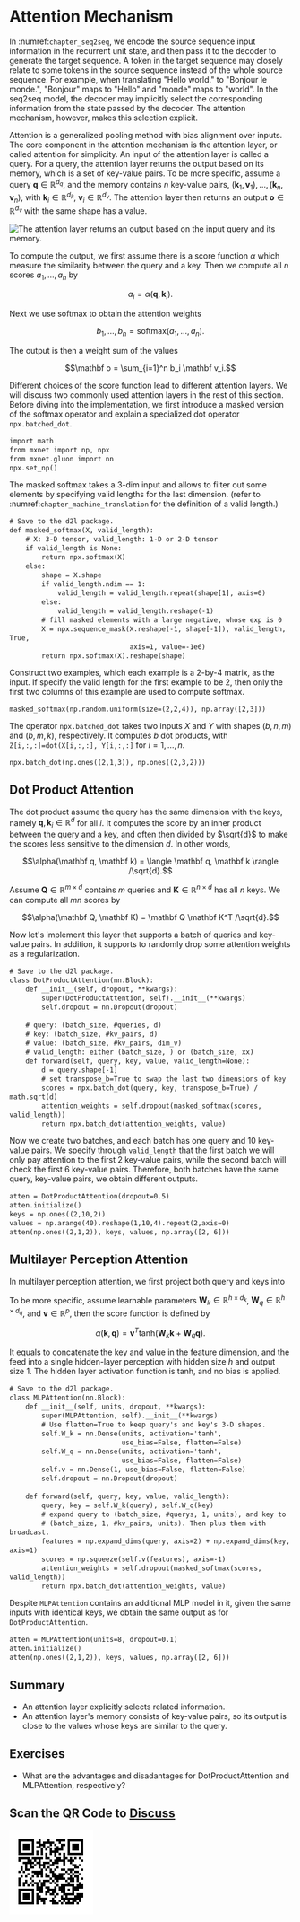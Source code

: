 # Attention Mechanism

In :numref:`chapter_seq2seq`, we encode the source sequence input information in the recurrent unit state, and then pass it to the decoder to generate the target sequence. A token in the target sequence may closely relate to some tokens in the source sequence instead of the whole source sequence. For example, when translating "Hello world." to "Bonjour le monde.", "Bonjour" maps to "Hello" and "monde" maps to "world". In the seq2seq model, the decoder may implicitly select the corresponding information from the state passed by the decoder. The attention mechanism, however, makes this selection explicit.

Attention is a generalized pooling method with bias alignment over inputs. The core component in the attention mechanism is the attention layer, or called attention for simplicity. An input of the attention layer is called a query. For a query, the attention layer returns the output based on its memory, which is a set of key-value pairs. To be more specific, assume a query $\mathbf{q}\in\mathbb R^{d_q}$, and the memory contains $n$ key-value pairs, $(\mathbf{k}_1, \mathbf{v}_1), \ldots, (\mathbf{k}_n, \mathbf{v}_n)$, with $\mathbf{k}_i\in\mathbb R^{d_k}$, $\mathbf{v}_i\in\mathbb R^{d_v}$. The attention layer then returns an output $\mathbf o\in\mathbb R^{d_v}$ with the same shape has a value.

![The attention layer returns an output based on the input query and its memory.](../img/attention.svg)

To compute the output, we first assume there is a score function $\alpha$ which measure the similarity between the query and a key. Then we compute all $n$ scores $a_1, \ldots, a_n$ by

$$a_i = \alpha(\mathbf q, \mathbf k_i).$$

Next we use softmax to obtain the attention weights

$$b_1, \ldots, b_n = \textrm{softmax}(a_1, \ldots, a_n).$$

The output is then a weight sum of the values

$$\mathbf o = \sum_{i=1}^n b_i \mathbf v_i.$$

Different choices of the score function lead to different attention layers. We will discuss two commonly used attention layers in the rest of this section. Before diving into the implementation, we first introduce a masked version of the softmax operator and explain a specialized dot operator `npx.batched_dot`.

```{.python .input  n=1}
import math
from mxnet import np, npx
from mxnet.gluon import nn
npx.set_np()
```

The masked softmax takes a 3-dim input and allows to filter out some elements by
specifying valid lengths for the last dimension. (refer to
:numref:`chapter_machine_translation` for the
definition of a valid length.)

```{.python .input  n=6}
# Save to the d2l package.
def masked_softmax(X, valid_length):
    # X: 3-D tensor, valid_length: 1-D or 2-D tensor
    if valid_length is None:
        return npx.softmax(X)
    else:
        shape = X.shape
        if valid_length.ndim == 1:
            valid_length = valid_length.repeat(shape[1], axis=0)
        else:
            valid_length = valid_length.reshape(-1)
        # fill masked elements with a large negative, whose exp is 0
        X = npx.sequence_mask(X.reshape(-1, shape[-1]), valid_length, True,
                              axis=1, value=-1e6)
        return npx.softmax(X).reshape(shape)
```

Construct two examples, which each example is a 2-by-4 matrix, as the input. If specify the valid length for the first example to be 2, then only the first two columns of this example are used to compute softmax.

```{.python .input  n=5}
masked_softmax(np.random.uniform(size=(2,2,4)), np.array([2,3]))
```

The operator `npx.batched_dot` takes two inputs $X$ and $Y$ with shapes $(b, n, m)$ and $(b, m, k)$, respectively. It computes $b$ dot products, with `Z[i,:,:]=dot(X[i,:,:], Y[i,:,:]` for $i=1,\ldots,n$.

```{.python .input  n=4}
npx.batch_dot(np.ones((2,1,3)), np.ones((2,3,2)))
```

## Dot Product Attention

The dot product assume the query has the same dimension with the keys, namely $\mathbf q, \mathbf k_i \in\mathbb R^d$ for all $i$. It computes the score by an inner product between the query and a key, and often then divided by $\sqrt{d}$ to make the scores less sensitive to the dimension $d$. In other words,

$$\alpha(\mathbf q, \mathbf k) = \langle \mathbf q, \mathbf k \rangle /\sqrt{d}.$$

Assume $\mathbf Q\in\mathbb R^{m\times d}$ contains $m$ queries and $\mathbf K\in\mathbb R^{n\times d}$ has all $n$ keys. We can compute all $mn$ scores by

$$\alpha(\mathbf Q, \mathbf K) = \mathbf Q \mathbf K^T /\sqrt{d}.$$

Now let's implement this layer that supports a batch of queries and key-value pairs. In addition, it supports to randomly drop some attention weights as a regularization.

```{.python .input  n=5}
# Save to the d2l package.
class DotProductAttention(nn.Block):
    def __init__(self, dropout, **kwargs):
        super(DotProductAttention, self).__init__(**kwargs)
        self.dropout = nn.Dropout(dropout)

    # query: (batch_size, #queries, d)
    # key: (batch_size, #kv_pairs, d)
    # value: (batch_size, #kv_pairs, dim_v)
    # valid_length: either (batch_size, ) or (batch_size, xx)
    def forward(self, query, key, value, valid_length=None):
        d = query.shape[-1]
        # set transpose_b=True to swap the last two dimensions of key
        scores = npx.batch_dot(query, key, transpose_b=True) / math.sqrt(d)
        attention_weights = self.dropout(masked_softmax(scores, valid_length))
        return npx.batch_dot(attention_weights, value)
```

Now we create two batches, and each batch has one query and 10 key-value pairs.  We specify through `valid_length` that the first batch we will only pay attention to the first 2 key-value pairs, while the second batch will check the first 6 key-value pairs. Therefore, both batches have the same query, key-value pairs, we obtain different outputs.

```{.python .input  n=6}
atten = DotProductAttention(dropout=0.5)
atten.initialize()
keys = np.ones((2,10,2))
values = np.arange(40).reshape(1,10,4).repeat(2,axis=0)
atten(np.ones((2,1,2)), keys, values, np.array([2, 6]))
```

## Multilayer Perception Attention

In multilayer perception attention, we first project both query and keys into

To be more specific, assume learnable parameters $\mathbf W_k\in\mathbb R^{h\times d_k}$, $\mathbf W_q\in\mathbb R^{h\times d_q}$, and $\mathbf v\in\mathbb R^{p}$, then the score function is defined by

$$\alpha(\mathbf k, \mathbf q) = \mathbf v^T \text{tanh}(\mathbf W_k \mathbf k + \mathbf W_q\mathbf q). $$

It equals to concatenate the key and value in the feature dimension, and the feed into a single hidden-layer perception with hidden size $h$ and output size $1$. The hidden layer activation function is tanh, and no bias is applied.

```{.python .input  n=7}
# Save to the d2l package.
class MLPAttention(nn.Block):  
    def __init__(self, units, dropout, **kwargs):
        super(MLPAttention, self).__init__(**kwargs)
        # Use flatten=True to keep query's and key's 3-D shapes.
        self.W_k = nn.Dense(units, activation='tanh',
                            use_bias=False, flatten=False)
        self.W_q = nn.Dense(units, activation='tanh',
                            use_bias=False, flatten=False)
        self.v = nn.Dense(1, use_bias=False, flatten=False)
        self.dropout = nn.Dropout(dropout)

    def forward(self, query, key, value, valid_length):
        query, key = self.W_k(query), self.W_q(key)
        # expand query to (batch_size, #querys, 1, units), and key to
        # (batch_size, 1, #kv_pairs, units). Then plus them with broadcast.
        features = np.expand_dims(query, axis=2) + np.expand_dims(key, axis=1)
        scores = np.squeeze(self.v(features), axis=-1)
        attention_weights = self.dropout(masked_softmax(scores, valid_length))
        return npx.batch_dot(attention_weights, value)
```

Despite `MLPAttention` contains an additional MLP model in it, given the same inputs with identical keys, we obtain the same output as for `DotProductAttention`.

```{.python .input  n=8}
atten = MLPAttention(units=8, dropout=0.1)
atten.initialize()
atten(np.ones((2,1,2)), keys, values, np.array([2, 6]))
```

## Summary

* An attention layer explicitly selects related information.
* An attention layer's memory consists of key-value pairs, so its output is close to the values whose keys are similar to the query.

## Exercises

* What are the advantages and disadantages for DotProductAttention and MLPAttention, respectively?


## Scan the QR Code to [Discuss](https://discuss.mxnet.io/t/attention/4343)

![](../img/qr_attention.svg)

